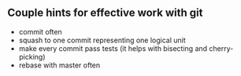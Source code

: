 ## Couple hints for effective work with git

* commit often
* squash to one commit representing one logical unit
* make every commit pass tests (it helps with bisecting and cherry-picking)
* rebase with master often